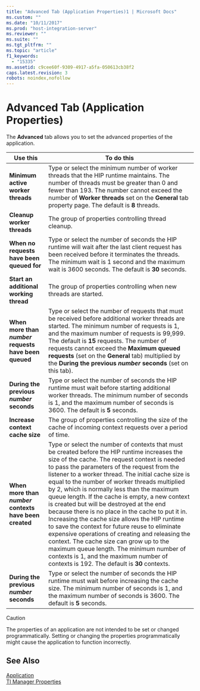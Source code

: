 ```yaml
---
title: "Advanced Tab (Application Properties)1 | Microsoft Docs"
ms.custom: ""
ms.date: "10/11/2017"
ms.prod: "host-integration-server"
ms.reviewer: ""
ms.suite: ""
ms.tgt_pltfrm: ""
ms.topic: "article"
f1_keywords: 
  - "15335"
ms.assetid: c9cee60f-9309-4917-a5fa-050613cb38f2
caps.latest.revision: 3
robots: noindex,nofollow
---
```

# Advanced Tab (Application Properties)
The **Advanced** tab allows you to set the advanced properties of the application.  
  
|Use this|To do this|  
|--------------|----------------|  
|**Minimum active worker threads**|Type or select the minimum number of worker threads that the HIP runtime maintains. The number of threads must be greater than 0 and fewer than 193. The number cannot exceed the number of **Worker threads** set on the **General** tab property page. The default is **8** threads.|  
|**Cleanup worker threads**|The group of properties controlling thread cleanup.|  
|**When no requests have been queued for**|Type or select the number of seconds the HIP runtime will wait after the last client request has been received before it terminates the threads. The minimum wait is 1 second and the maximum wait is 3600 seconds. The default is **30** seconds.|  
|**Start an additional working thread**|The group of properties controlling when new threads are started.|  
|**When more than** <br /> ***number* requests have been queued**|Type or select the number of requests that must be received before additional worker threads are started. The minimum number of requests is 1, and the maximum number of requests is 99,999. The default is **15** requests. The number of requests cannot exceed the **Maximum queued requests** (set on the **General** tab) multiplied by the **During the previous *number* seconds** (set on this tab).|  
|**During the previous** <br /> ***number* seconds**|Type or select the number of seconds the HIP runtime must wait before starting additional worker threads. The minimum number of seconds is 1, and the maximum number of seconds is 3600. The default is **5** seconds.|  
|**Increase context cache size**|The group of properties controlling the size of the cache of incoming context requests over a period of time.|  
|**When more than** <br /> ***number* contexts have been created**|Type or select the number of contexts that must be created before the HIP runtime increases the size of the cache. The request context is needed to pass the parameters of the request from the listener to a worker thread. The initial cache size is equal to the number of worker threads multiplied by 2, which is normally less than the maximum queue length. If the cache is empty, a new context is created but will be destroyed at the end because there is no place in the cache to put it in. Increasing the cache size allows the HIP runtime to save the context for future reuse to eliminate expensive operations of creating and releasing the context. The cache size can grow up to the maximum queue length. The minimum number of contexts is 1, and the maximum number of contexts is 192. The default is **30** contexts.|  
|**During the previous** <br /> ***number* seconds**|Type or select the number of seconds the HIP runtime must wait before increasing the cache size. The minimum number of seconds is 1, and the maximum number of seconds is 3600. The default is **5** seconds.|  
  
> [!CAUTION]
>  The properties of an application are not intended to be set or changed programmatically. Setting or changing the properties programmatically might cause the application to function incorrectly.  
  
## See Also  
 [Application](../core/application.md)   
 [TI Manager Properties](../core/ti-manager-properties.md)